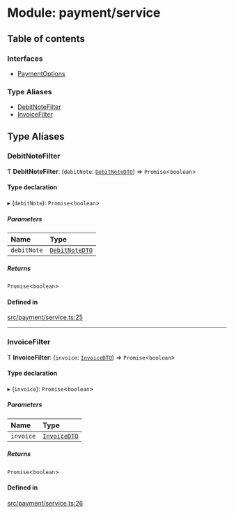 # Module: payment/service

## Table of contents

### Interfaces

- [PaymentOptions](../interfaces/payment_service.PaymentOptions)

### Type Aliases

- [DebitNoteFilter](payment_service#debitnotefilter)
- [InvoiceFilter](payment_service#invoicefilter)

## Type Aliases

### DebitNoteFilter

Ƭ **DebitNoteFilter**: (`debitNote`: [`DebitNoteDTO`](../interfaces/payment_debit_note.DebitNoteDTO)) => `Promise`\<`boolean`\>

#### Type declaration

▸ (`debitNote`): `Promise`\<`boolean`\>

##### Parameters

| Name | Type |
| :------ | :------ |
| `debitNote` | [`DebitNoteDTO`](../interfaces/payment_debit_note.DebitNoteDTO) |

##### Returns

`Promise`\<`boolean`\>

#### Defined in

[src/payment/service.ts:25](https://github.com/golemfactory/golem-js/blob/614ea72/src/payment/service.ts#L25)

___

### InvoiceFilter

Ƭ **InvoiceFilter**: (`invoice`: [`InvoiceDTO`](../interfaces/payment_invoice.InvoiceDTO)) => `Promise`\<`boolean`\>

#### Type declaration

▸ (`invoice`): `Promise`\<`boolean`\>

##### Parameters

| Name | Type |
| :------ | :------ |
| `invoice` | [`InvoiceDTO`](../interfaces/payment_invoice.InvoiceDTO) |

##### Returns

`Promise`\<`boolean`\>

#### Defined in

[src/payment/service.ts:26](https://github.com/golemfactory/golem-js/blob/614ea72/src/payment/service.ts#L26)
